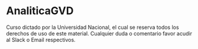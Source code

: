 # AnaliticaGVD
Curso dictado por la Universidad Nacional, el cual se reserva todos los derechos de uso de este material. Cualquier duda o comentario favor acudir al Slack o Email respectivos.

